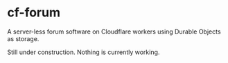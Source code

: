 # cf-forum

A server-less forum software on Cloudflare workers using Durable Objects as storage.

Still under construction. Nothing is currently working.